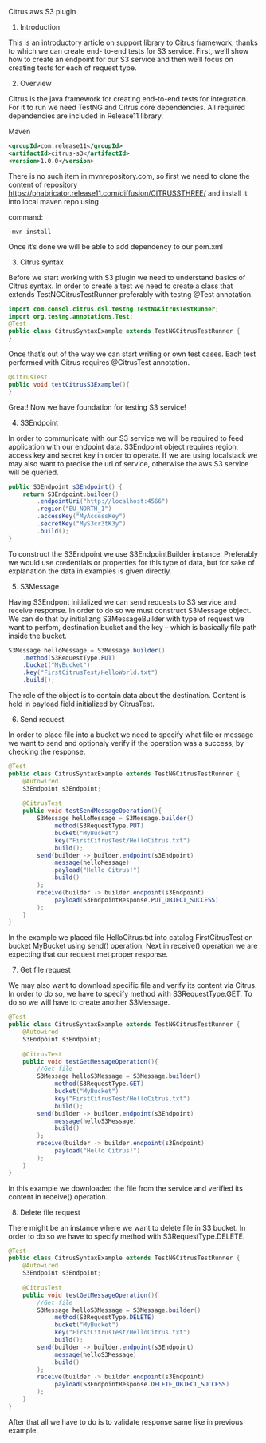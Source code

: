  Citrus aws S3 plugin

 1. Introduction

 This is an introductory article on support library to Citrus framework, thanks to which we can create end-
 to-end tests for S3 service.
 First, we’ll show how to create an endpoint for our S3 service and then we’ll focus on creating tests for
 each of request type.

 2. Overview

 Citrus is the java framework for creating end-to-end tests for integration. For it to run we need TestNG and
 Citrus core dependencies. All required dependencies are included in Release11 library.

Maven
```xml
<groupId>com.release11</groupId>
<artifactId>citrus-s3</artifactId>
<version>1.0.0</version>
```

 There is no such item in mvnrepository.com, so first we need to clone the content of repository
 https://phabricator.release11.com/diffusion/CITRUSSTHREE/ and install it into local maven repo using

 command:
```
 mvn install
```

 Once it’s done we will be able to add dependency to our pom.xml

 3. Citrus syntax

 Before we start working with S3 plugin we need to understand basics of Citrus syntax. In order to create a
 test we need to create a class that extends TestNGCitrusTestRunner preferably with testng @Test
 annotation.

```java
import com.consol.citrus.dsl.testng.TestNGCitrusTestRunner;
import org.testng.annotations.Test;
@Test
public class CitrusSyntaxExample extends TestNGCitrusTestRunner {
}
```

 Once that’s out of the way we can start writing or own test cases. Each test performed with Citrus requires
 @CitrusTest annotation.

```java
@CitrusTest
public void testCitrusS3Example(){
}
```

 Great! Now we have foundation for testing S3 service!

 4. S3Endpoint

 In order to communicate with our S3 service we will be required to feed application with our endpoint data.
 S3Endpoint object requires region, access key and secret key in order to operate. If we are using localstack
 we may also want to precise the url of service, otherwise the aws S3 service will be queried.

```java
public S3Endpoint s3Endpoint() {
	return S3Endpoint.builder()
		.endpointUri("http://localhost:4566")
		.region("EU_NORTH_1")
		.accessKey("MyAccessKey")
		.secretKey("MyS3cr3tK3y")
		.build();
}
```

 To construct the S3Endpoint we use S3EndpointBuilder instance. Preferably we would use credentials or
 properties for this type of data, but for sake of explanation the data in examples is given directly.

 5. S3Message

 Having S3Endpont initialized we can send requests to S3 service and receive response. In order to do so
 we must construct S3Message object. We can do that by initializng S3MessageBuilder with type of request
 we want to perfom, destination bucket and the key – which is basically file path inside the bucket.

```java
S3Message helloMessage = S3Message.builder()
	.method(S3RequestType.PUT)
	.bucket("MyBucket")
	.key("FirstCitrusTest/HelloWorld.txt")
	.build();
```

 The role of the object is to contain data about the destination. Content is held in payload field initialized by
 CitrusTest.

 6. Send request

 In order to place file into a bucket we need to specify what file or message we want to send and optionaly
 verify if the operation was a success, by checking the response.

```java
@Test
public class CitrusSyntaxExample extends TestNGCitrusTestRunner {
	@Autowired
	S3Endpoint s3Endpoint;
	
	@CitrusTest
	public void testSendMessageOperation(){
		S3Message helloMessage = S3Message.builder()
			.method(S3RequestType.PUT)
			.bucket("MyBucket")
			.key("FirstCitrusTest/HelloCitrus.txt")
			.build();
		send(builder -> builder.endpoint(s3Endpoint)
			.message(helloMessage)
			.payload("Hello Citrus!")
			.build()
		);
		receive(builder -> builder.endpoint(s3Endpoint)
			.payload(S3EndpointResponse.PUT_OBJECT_SUCCESS)
		);
	}
}
```

 In the example we placed file HelloCitrus.txt into catalog FirstCitrusTest on bucket MyBucket using send()
 operation. Next in receive() operation we are expecting that our request met proper response.

 7. Get file request

 We may also want to download specific file and verify its content via Citrus. In order to do so, we have to
 specify method with S3RequestType.GET. To do so we will have to create another S3Message.

```java
@Test
public class CitrusSyntaxExample extends TestNGCitrusTestRunner {
	@Autowired
	S3Endpoint s3Endpoint;
	
	@CitrusTest
	public void testGetMessageOperation(){
		//Get file
		S3Message helloS3Message = S3Message.builder()
			.method(S3RequestType.GET)
			.bucket("MyBucket")
			.key("FirstCitrusTest/HelloCitrus.txt")
			.build();
		send(builder -> builder.endpoint(s3Endpoint)
			.message(helloS3Message)
			.build()
		);
		receive(builder -> builder.endpoint(s3Endpoint)
			.payload("Hello Citrus!")
		);
	}
}
```

 In this example we downloaded the file from the service and verified its content in receive() operation.

 8. Delete file request

 There might be an instance where we want to delete file in S3 bucket. In order to do so we have to specify
 method with S3RequestType.DELETE.

```java
@Test
public class CitrusSyntaxExample extends TestNGCitrusTestRunner {
	@Autowired
	S3Endpoint s3Endpoint;
	
	@CitrusTest
	public void testGetMessageOperation(){
		//Get file
		S3Message helloS3Message = S3Message.builder()
			.method(S3RequestType.DELETE)
			.bucket("MyBucket")
			.key("FirstCitrusTest/HelloCitrus.txt")
			.build();
		send(builder -> builder.endpoint(s3Endpoint)
			.message(helloS3Message)
			.build()
		);
		receive(builder -> builder.endpoint(s3Endpoint)
			.payload(S3EndpointResponse.DELETE_OBJECT_SUCCESS)
		);
	}
}
```

 After that all we have to do is to validate response same like in previous example.


